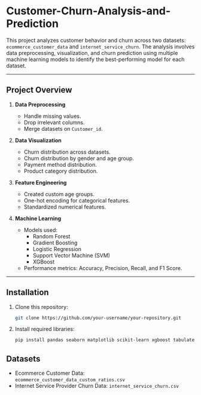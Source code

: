 # Customer-Churn-Analysis-and-Prediction

This project analyzes customer behavior and churn across two datasets: `ecommerce_customer_data` and `internet_service_churn`. The analysis involves data preprocessing, visualization, and churn prediction using multiple machine learning models to identify the best-performing model for each dataset.

---

## Project Overview

1. **Data Preprocessing**
   - Handle missing values.
   - Drop irrelevant columns.
   - Merge datasets on `Customer_id`.

2. **Data Visualization**
   - Churn distribution across datasets.
   - Churn distribution by gender and age group.
   - Payment method distribution.
   - Product category distribution.

3. **Feature Engineering**
   - Created custom age groups.
   - One-hot encoding for categorical features.
   - Standardized numerical features.

4. **Machine Learning**
   - Models used:
     - Random Forest
     - Gradient Boosting
     - Logistic Regression
     - Support Vector Machine (SVM)
     - XGBoost
   - Performance metrics: Accuracy, Precision, Recall, and F1 Score.

---

## Installation

1. Clone this repository:
   ```bash
   git clone https://github.com/your-username/your-repository.git

2. Install required libraries:
   ```bash
   pip install pandas seaborn matplotlib scikit-learn xgboost tabulate

## Datasets
- Ecommerce Customer Data: `ecommerce_customer_data_custom_ratios.csv`
- Internet Service Provider Churn Data: `internet_service_churn.csv`
